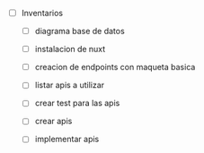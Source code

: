 - [ ] Inventarios 
  - [ ] diagrama base de datos
  - [ ] instalacion de nuxt
  - [ ] creacion de endpoints con maqueta basica
  - [ ] listar apis a utilizar
  - [ ] crear test para las apis
  - [ ] crear apis
  - [ ] implementar apis
 
